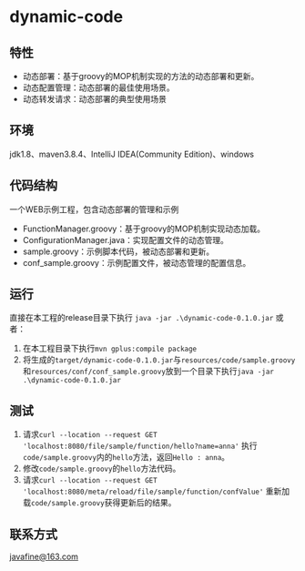 # dynamic-code
## 特性
* 动态部署：基于groovy的MOP机制实现的方法的动态部署和更新。
* 动态配置管理：动态部署的最佳使用场景。
* 动态转发请求：动态部署的典型使用场景
## 环境
jdk1.8、maven3.8.4、IntelliJ IDEA(Community Edition)、windows
## 代码结构
一个WEB示例工程，包含动态部署的管理和示例
* FunctionManager.groovy：基于groovy的MOP机制实现动态加载。
* ConfigurationManager.java：实现配置文件的动态管理。
* sample.groovy：示例脚本代码，被动态部署和更新。
* conf_sample.groovy：示例配置文件，被动态管理的配置信息。
## 运行
直接在本工程的release目录下执行
`java -jar .\dynamic-code-0.1.0.jar`
或者：
1. 在本工程目录下执行`mvn gplus:compile package`
2. 将生成的`target/dynamic-code-0.1.0.jar`与`resources/code/sample.groovy`和`resources/conf/conf_sample.groovy`放到一个目录下执行`java -jar .\dynamic-code-0.1.0.jar`
## 测试
1. 请求`curl --location --request GET 'localhost:8080/file/sample/function/hello?name=anna'`
执行`code/sample.groovy`内的`hello`方法，返回`Hello : anna`。
2. 修改`code/sample.groovy`的`hello`方法代码。
3. 请求`curl --location --request GET 'localhost:8080/meta/reload/file/sample/function/confValue'`
重新加载`code/sample.groovy`获得更新后的结果。
## 联系方式
javafine@163.com
